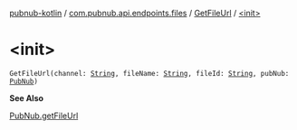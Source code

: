 [pubnub-kotlin](../../index.md) / [com.pubnub.api.endpoints.files](../index.md) / [GetFileUrl](index.md) / [&lt;init&gt;](./-init-.md)

# &lt;init&gt;

`GetFileUrl(channel: `[`String`](https://kotlinlang.org/api/latest/jvm/stdlib/kotlin/-string/index.html)`, fileName: `[`String`](https://kotlinlang.org/api/latest/jvm/stdlib/kotlin/-string/index.html)`, fileId: `[`String`](https://kotlinlang.org/api/latest/jvm/stdlib/kotlin/-string/index.html)`, pubNub: `[`PubNub`](../../com.pubnub.api/-pub-nub/index.md)`)`

**See Also**

[PubNub.getFileUrl](../../com.pubnub.api/-pub-nub/get-file-url.md)


